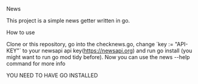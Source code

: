 News

This project is a simple news getter written in go.

How to use

Clone or this repository, go into the checknews.go, change ´key := "API-KEY"´ to your newsapi api key(https://newsapi.org) and run go install (you might want to run go mod tidy before).
Now you can use the news --help command for more info

YOU NEED TO HAVE GO INSTALLED
